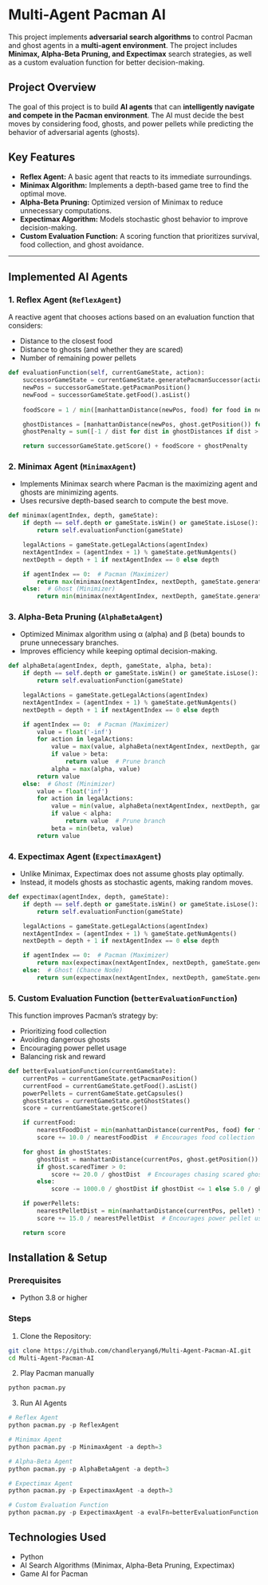 # **Multi-Agent Pacman AI**
This project implements **adversarial search algorithms** to control Pacman and ghost agents in a **multi-agent environment**. The project includes **Minimax, Alpha-Beta Pruning, and Expectimax** search strategies, as well as a custom evaluation function for better decision-making.

## **Project Overview**
The goal of this project is to build **AI agents** that can **intelligently navigate and compete in the Pacman environment**. The AI must decide the best moves by considering food, ghosts, and power pellets while predicting the behavior of adversarial agents (ghosts).

## **Key Features**
- **Reflex Agent:** A basic agent that reacts to its immediate surroundings.
- **Minimax Algorithm:** Implements a depth-based game tree to find the optimal move.
- **Alpha-Beta Pruning:** Optimized version of Minimax to reduce unnecessary computations.
- **Expectimax Algorithm:** Models stochastic ghost behavior to improve decision-making.
- **Custom Evaluation Function:** A scoring function that prioritizes survival, food collection, and ghost avoidance.

---

## **Implemented AI Agents**
### **1. Reflex Agent (`ReflexAgent`)**
A reactive agent that chooses actions based on an evaluation function that considers:
- Distance to the closest food
- Distance to ghosts (and whether they are scared)
- Number of remaining power pellets

```python
def evaluationFunction(self, currentGameState, action):
    successorGameState = currentGameState.generatePacmanSuccessor(action)
    newPos = successorGameState.getPacmanPosition()
    newFood = successorGameState.getFood().asList()
    
    foodScore = 1 / min([manhattanDistance(newPos, food) for food in newFood]) if newFood else 0

    ghostDistances = [manhattanDistance(newPos, ghost.getPosition()) for ghost in successorGameState.getGhostStates()]
    ghostPenalty = sum([-1 / dist for dist in ghostDistances if dist > 0])

    return successorGameState.getScore() + foodScore + ghostPenalty
```

### **2. Minimax Agent (`MinimaxAgent`)**
- Implements Minimax search where Pacman is the maximizing agent and ghosts are minimizing agents.
- Uses recursive depth-based search to compute the best move.

```python
def minimax(agentIndex, depth, gameState):
    if depth == self.depth or gameState.isWin() or gameState.isLose():
        return self.evaluationFunction(gameState)

    legalActions = gameState.getLegalActions(agentIndex)
    nextAgentIndex = (agentIndex + 1) % gameState.getNumAgents()
    nextDepth = depth + 1 if nextAgentIndex == 0 else depth

    if agentIndex == 0:  # Pacman (Maximizer)
        return max(minimax(nextAgentIndex, nextDepth, gameState.generateSuccessor(agentIndex, action)) for action in legalActions)
    else:  # Ghost (Minimizer)
        return min(minimax(nextAgentIndex, nextDepth, gameState.generateSuccessor(agentIndex, action)) for action in legalActions)
```

### **3. Alpha-Beta Pruning (`AlphaBetaAgent`)**
- Optimized Minimax algorithm using α (alpha) and β (beta) bounds to prune unnecessary branches.
- Improves efficiency while keeping optimal decision-making.

```python
def alphaBeta(agentIndex, depth, gameState, alpha, beta):
    if depth == self.depth or gameState.isWin() or gameState.isLose():
        return self.evaluationFunction(gameState)

    legalActions = gameState.getLegalActions(agentIndex)
    nextAgentIndex = (agentIndex + 1) % gameState.getNumAgents()
    nextDepth = depth + 1 if nextAgentIndex == 0 else depth

    if agentIndex == 0:  # Pacman (Maximizer)
        value = float('-inf')
        for action in legalActions:
            value = max(value, alphaBeta(nextAgentIndex, nextDepth, gameState.generateSuccessor(agentIndex, action), alpha, beta))
            if value > beta:
                return value  # Prune branch
            alpha = max(alpha, value)
        return value
    else:  # Ghost (Minimizer)
        value = float('inf')
        for action in legalActions:
            value = min(value, alphaBeta(nextAgentIndex, nextDepth, gameState.generateSuccessor(agentIndex, action), alpha, beta))
            if value < alpha:
                return value  # Prune branch
            beta = min(beta, value)
        return value
```

### **4. Expectimax Agent (`ExpectimaxAgent`)**
- Unlike Minimax, Expectimax does not assume ghosts play optimally.
- Instead, it models ghosts as stochastic agents, making random moves.

```python
def expectimax(agentIndex, depth, gameState):
    if depth == self.depth or gameState.isWin() or gameState.isLose():
        return self.evaluationFunction(gameState)

    legalActions = gameState.getLegalActions(agentIndex)
    nextAgentIndex = (agentIndex + 1) % gameState.getNumAgents()
    nextDepth = depth + 1 if nextAgentIndex == 0 else depth

    if agentIndex == 0:  # Pacman (Maximizer)
        return max(expectimax(nextAgentIndex, nextDepth, gameState.generateSuccessor(agentIndex, action)) for action in legalActions)
    else:  # Ghost (Chance Node)
        return sum(expectimax(nextAgentIndex, nextDepth, gameState.generateSuccessor(agentIndex, action)) for action in legalActions) / len(legalActions)
```

### **5. Custom Evaluation Function (`betterEvaluationFunction`)**
This function improves Pacman’s strategy by:
- Prioritizing food collection
- Avoiding dangerous ghosts
- Encouraging power pellet usage
- Balancing risk and reward

```python
def betterEvaluationFunction(currentGameState):
    currentPos = currentGameState.getPacmanPosition()
    currentFood = currentGameState.getFood().asList()
    powerPellets = currentGameState.getCapsules()
    ghostStates = currentGameState.getGhostStates()
    score = currentGameState.getScore()

    if currentFood:
        nearestFoodDist = min(manhattanDistance(currentPos, food) for food in currentFood)
        score += 10.0 / nearestFoodDist  # Encourages food collection

    for ghost in ghostStates:
        ghostDist = manhattanDistance(currentPos, ghost.getPosition())
        if ghost.scaredTimer > 0:
            score += 20.0 / ghostDist  # Encourages chasing scared ghosts
        else:
            score -= 1000.0 / ghostDist if ghostDist <= 1 else 5.0 / ghostDist  # Avoids active ghosts

    if powerPellets:
        nearestPelletDist = min(manhattanDistance(currentPos, pellet) for pellet in powerPellets)
        score += 15.0 / nearestPelletDist  # Encourages power pellet usage

    return score
```

## **Installation & Setup**
### Prerequisites
- Python 3.8 or higher

### Steps
1. Clone the Repository:
```bash
git clone https://github.com/chandleryang6/Multi-Agent-Pacman-AI.git
cd Multi-Agent-Pacman-AI
```

2. Play Pacman manually
```python
python pacman.py
```

3. Run AI Agents
```python
# Reflex Agent
python pacman.py -p ReflexAgent

# Minimax Agent
python pacman.py -p MinimaxAgent -a depth=3

# Alpha-Beta Agent
python pacman.py -p AlphaBetaAgent -a depth=3

# Expectimax Agent
python pacman.py -p ExpectimaxAgent -a depth=3

# Custom Evaluation Function
python pacman.py -p ExpectimaxAgent -a evalFn=betterEvaluationFunction
```

## **Technologies Used**
- Python
- AI Search Algorithms (Minimax, Alpha-Beta Pruning, Expectimax)
- Game AI for Pacman
